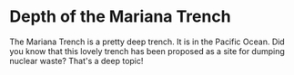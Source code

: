 # Depth of the Mariana Trench

The Mariana Trench is a pretty deep trench. It is in the Pacific Ocean. Did you
know that this lovely trench has been proposed as a site for dumping nuclear
waste? That's a deep topic!

